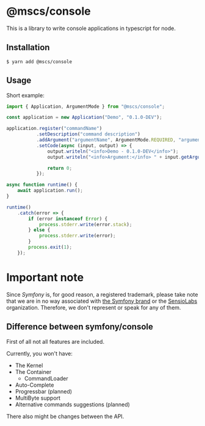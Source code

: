 
# @mscs/console

This is a library to write console applications in typescript for node.

## Installation

```shell script
$ yarn add @mscs/console
```

## Usage

Short example:

```typescript
import { Application, ArgumentMode } from "@mscs/console";

const application = new Application("Demo", "0.1.0-DEV");

application.register("commandName")
           .setDescription("command description")
           .addArgument("argumentName", ArgumentMode.REQUIRED, "argument description")
           .setCode(async (input, output) => {
               output.writeln("<info>Demo - 0.1.0-DEV</info>");
               output.writeln("<info>Argument:</info> " + input.getArgument("argumentName"));

               return 0;
           });

async function runtime() {
    await application.run();
}

runtime()
    .catch(error => {
        if (error instanceof Error) {
            process.stderr.write(error.stack);
        } else {
            process.stderr.write(error);
        }
        process.exit(1);
    });
```

# Important note 

Since *Symfony* is, for good reason, a registered trademark, please take note that we are in no way associated with [the Symfony brand](https://symfony.com/) or the [SensioLabs](https://sensiolabs.com/) organization.
Therefore, we don't represent or speak for any of them.

## Difference between symfony/console

First of all not all features are included.

Currently, you won't have:

- The Kernel
- The Container
    - CommandLoader
- Auto-Complete
- Progressbar (planned)
- MultiByte support
- Alternative commands suggestions (planned)

There also might be changes between the API.

